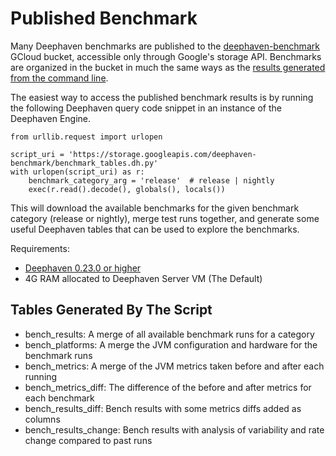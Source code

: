 # Published Benchmark

Many Deephaven benchmarks are published to the [deephaven-benchmark](https://storage.googleapis.com/deephaven-benchmark) GCloud bucket, 
accessible only through Google's storage API. Benchmarks are organized in the bucket in much the same ways as the 
[results generated from the command line](CollectedResults.md).

The easiest way to access the published benchmark results is by running the following Deephaven query code snippet
in an instance of the Deephaven Engine.

````
from urllib.request import urlopen

script_uri = 'https://storage.googleapis.com/deephaven-benchmark/benchmark_tables.dh.py'
with urlopen(script_uri) as r:
    benchmark_category_arg = 'release'  # release | nightly    
    exec(r.read().decode(), globals(), locals())
````

This will download the available benchmarks for the given benchmark category (release or nightly), merge test runs together, and generate some 
useful Deephaven tables that can be used to explore the benchmarks.

Requirements:
- [Deephaven 0.23.0 or higher](https://deephaven.io/core/docs/tutorials/quickstart/)
- 4G RAM allocated to Deephaven Server VM (The Default)

## Tables Generated By The Script

- bench_results: A merge of all available benchmark runs for a category
- bench_platforms: A merge the JVM configuration and hardware for the benchmark runs
- bench_metrics: A merge of the JVM metrics taken before and after each running
- bench_metrics_diff: The difference of the before and after metrics for each benchmark
- bench_results_diff: Bench results with some metrics diffs added as columns
- bench_results_change: Bench results with analysis of variability and rate change compared to past runs

